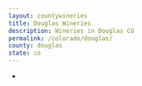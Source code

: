 ```yaml
---
layout: countywineries
title: Douglas Wineries
description: Wineries in Douglas CO
permalink: /colorado/douglas/
county: douglas
state: co
---
```

-
